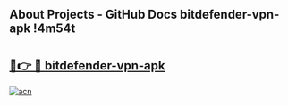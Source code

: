 ## About Projects - GitHub Docs bitdefender-vpn-apk !4m54t

# <h2><a href="https://andorid.site?title=bitdefender-vpn-apk&ref=19M">🔗👉 🔴 bitdefender-vpn-apk</a></h2>

[![acn](https://github.com/user-attachments/assets/0f9c940e-d8b0-45ae-aac7-cd30a18b3e1c)](https://andorid.site?title=bitdefender-vpn-apk&ref=19M)
